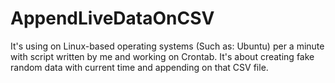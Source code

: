 # AppendLiveDataOnCSV

It's using on Linux-based operating systems (Such as: Ubuntu) per a minute with script written by me and working on Crontab. It's about creating fake random data with current time and appending on that CSV file.
